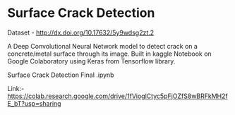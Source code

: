 # Surface Crack Detection

Dataset - http://dx.doi.org/10.17632/5y9wdsg2zt.2  

A Deep Convolutional Neural Network model to detect crack on a concrete/metal surface through its image. Built in kaggle  Notebook on Google Colaboratory using Keras from Tensorflow library.

Surface Crack Detection Final  .ipynb

Link:- https://colab.research.google.com/drive/1fVioglCtyc5pFjOZfS8wBRFkMH2fE_bT?usp=sharing

